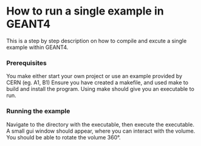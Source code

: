# How to run a single example in GEANT4
This is a step by step description on how to compile and excute a single example within GEANT4.

### Prerequisites 
You make either start your own project or use an example provided by CERN (eg. A1, B1)
Ensure you have created a makefile, and used make to build and install the program.
Using make should give you an executable to run. 

### Running the example
Navigate to the directory with the executable, then execute the executable.
A small gui window should appear, where you can interact with the volume.
You should be able to rotate the volume 360&deg;.









 
